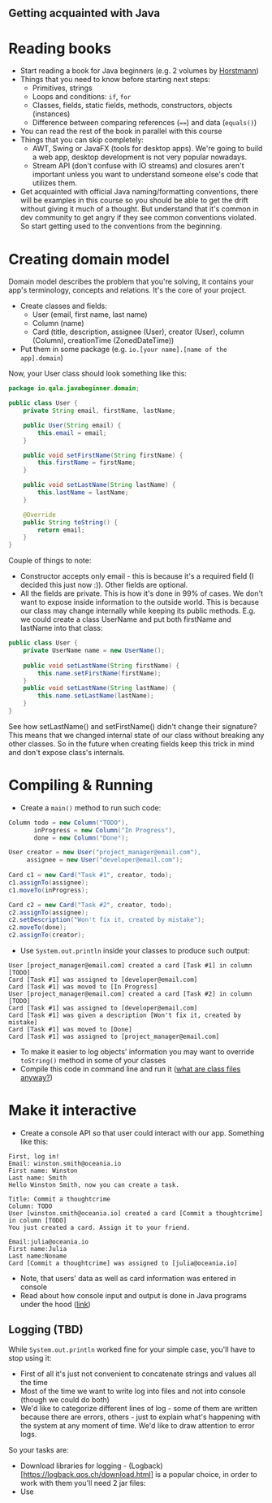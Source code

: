 Getting acquainted with Java
---

# Reading books

* Start reading a book for Java beginners (e.g. 2 volumes by [Horstmann](http://horstmann.com/corejava/index.html))
* Things that you need to know before starting next steps:
   * Primitives, strings
   * Loops and conditions: `if`, `for`
   * Classes, fields, static fields, methods, constructors, objects (instances)
   * Difference between comparing references (`==`) and data (`equals()`)
* You can read the rest of the book in parallel with this course
* Things that you can skip completely:
   * AWT, Swing or JavaFX (tools for desktop apps). We're going to build a web app, desktop development is 
   not very popular nowadays.
   * Stream API (don't confuse with IO streams) and closures aren't important unless you want to understand 
   someone else's code that utilizes them. 
* Get acquainted with official Java naming/formatting conventions, there will be examples in this course so you 
should be able to get the drift without giving it much of a thought. But understand that it's common in dev 
community to get angry if they see common conventions violated. So start getting used to the conventions from the 
beginning. 

# Creating domain model

Domain model describes the problem that you're solving, it contains your app's terminology, concepts and relations.
It's the core of your project.

* Create classes and fields:
   * User (email, first name, last name)
   * Column (name)
   * Card (title, description, assignee (User), creator (User), column (Column), creationTime (ZonedDateTime))
* Put them in some package (e.g. `io.[your name].[name of the app].domain`)

Now, your User class should look something like this:

```java
package io.qala.javabeginner.domain;

public class User {
    private String email, firstName, lastName;

    public User(String email) {
        this.email = email;
    }

    public void setFirstName(String firstName) {
        this.firstName = firstName;
    }

    public void setLastName(String lastName) {
        this.lastName = lastName;
    }

    @Override 
    public String toString() {
        return email;
    }
}
```

Couple of things to note:

* Constructor accepts only email - this is because it's a required field (I decided this just now :)). Other 
fields are optional. 
* All the fields are private. This is how it's done in 99% of cases. We don't want to expose inside information 
to the outside world. This is because our class may change internally while keeping its public methods.
E.g. we could create a class UserName and put both firstName and lastName into that class:

```java
public class User {
    private UserName name = new UserName();
    
    public void setLastName(String firstName) {
        this.name.setFirstName(firstName);
    }
    public void setLastName(String lastName) {
        this.name.setLastName(lastName);
    }
}
```

See how setLastName() and setFirstName() didn't change their signature? This means that we changed internal
state of our class without breaking any other classes. So in the future when creating fields keep this trick
in mind and don't expose class's internals.

# Compiling & Running

* Create a `main()` method to run such code:

```java
Column todo = new Column("TODO"),
       inProgress = new Column("In Progress"),
       done = new Column("Done");

User creator = new User("project_manager@email.com"),
     assignee = new User("developer@email.com");
     
Card c1 = new Card("Task #1", creator, todo);
c1.assignTo(assignee);
c1.moveTo(inProgress);

Card c2 = new Card("Task #2", creator, todo);
c2.assignTo(assignee);
c2.setDescription("Won't fix it, created by mistake");
c2.moveTo(done);
c2.assignTo(creator);
```

* Use `System.out.println` inside your classes to produce such output:

```
User [project_manager@email.com] created a card [Task #1] in column [TODO]
Card [Task #1] was assigned to [developer@email.com]
Card [Task #1] was moved to [In Progress]
User [project_manager@email.com] created a card [Task #2] in column [TODO]
Card [Task #1] was assigned to [developer@email.com]
Card [Task #1] was given a description [Won't fix it, created by mistake]
Card [Task #1] was moved to [Done]
Card [Task #1] was assigned to [project_manager@email.com]
```
* To make it easier to log objects' information you may want to override `toString()` method in some of your classes
* Compile this code in command line and run it ([what are class files anyway?](./articles/class-files.md))

# Make it interactive

* Create a console API so that user could interact with our app. Something like this:

```
First, log in!
Email: winston.smith@oceania.io
First name: Winston
Last name: Smith
Hello Winston Smith, now you can create a task.

Title: Commit a thoughtcrime
Column: TODO
User [winston.smith@oceania.io] created a card [Commit a thoughtcrime] in column [TODO]
You just created a card. Assign it to your friend.

Email:julia@oceania.io
First name:Julia
Last name:Noname
Card [Commit a thoughtcrime] was assigned to [julia@oceania.io]
``` 

* Note, that users' data as well as card information was entered in console
* Read about how console input and output is done in Java programs under the hood ([link](./articles/io-sockets.md))

## Logging (TBD)

While `System.out.println` worked fine for your simple case, you'll have to stop using it:

* First of all it's just not convenient to concatenate strings and values all the time
* Most of the time we want to write log into files and not into console (though we could do both)
* We'd like to categorize different lines of log - some of them are written because there are errors, others - 
just to explain what's happening with the system at any moment of time. We'd like to draw attention to error logs.

So your tasks are:
* Download libraries for logging - (Logback)[https://logback.qos.ch/download.html] is a popular choice, in order
to work with them you'll need 2 jar files:
* Use